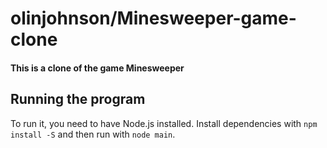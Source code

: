 # olinjohnson/Minesweeper-game-clone
#### This is a clone of the game Minesweeper

## Running the program
To run it, you need to have Node.js installed. 
Install dependencies with ```npm install -S``` and then run with ```node main```.
